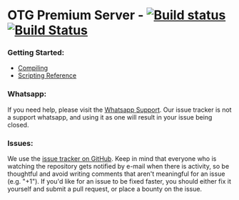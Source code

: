 # OTG Premium Server - [![Build status](https://ci.appveyor.com/api/projects/status/1t1a1rkwjwfot2ac?svg=true)](https://ci.appveyor.com/project/marcomoa/server) [![Build Status](https://travis-ci.org/otglobal/server.svg?branch=master)](https://travis-ci.org/otglobal/server)

### Getting Started:
* [Compiling](https://github.com/otland/forgottenserver/wiki/Compiling)
* [Scripting Reference](https://github.com/otland/forgottenserver/wiki/Script-Interface)

### Whatsapp:
If you need help, please visit the [Whatsapp Support](https://chat.whatsapp.com/ELM9aLYegRC0dMid7Xa5hH). Our issue tracker is not a support whatsapp, and using it as one will result in your issue being closed.

### Issues:
We use the [issue tracker on GitHub](https://github.com/otglobal/server/issues). Keep in mind that everyone who is watching the repository gets notified by e-mail when there is activity, so be thoughtful and avoid writing comments that aren't meaningful for an issue (e.g. "+1"). If you'd like for an issue to be fixed faster, you should either fix it yourself and submit a pull request, or place a bounty on the issue.

